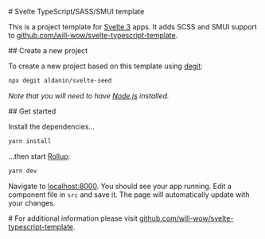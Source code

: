\# Svelte TypeScript/SASS/SMUI template

This is a project template for [Svelte 3](https://svelte.dev) apps. It adds SCSS and SMUI support to [github.com/will-wow/svelte-typescript-template](https://github.com/will-wow/svelte-typescript-template).

\#\# Create a new project

To create a new project based on this template using [degit](https://github.com/Rich-Harris/degit):

```bash
npx degit aldanin/svelte-seed
```

_Note that you will need to have [Node.js](https://nodejs.org) installed._

\#\# Get started

Install the dependencies...

```bash
yarn install
```

...then start [Rollup](https://rollupjs.org):

```bash
yarn dev
```

Navigate to [localhost:8000](http://localhost:8000). You should see your app running. Edit a component file in `src` and save it. The page will automatically update with your changes.

\# For additional information please visit [github.com/will-wow/svelte-typescript-template](https://github.com/will-wow/svelte-typescript-template).
